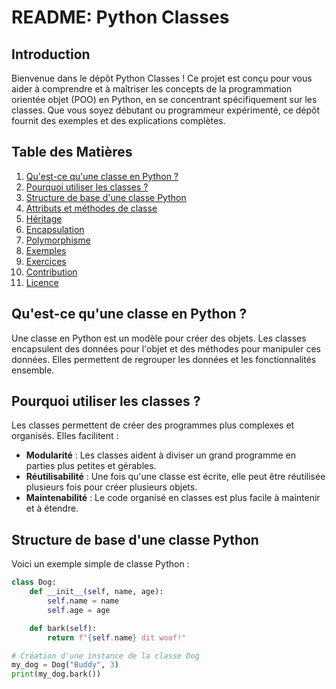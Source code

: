 # README: Python Classes

## Introduction

Bienvenue dans le dépôt Python Classes ! Ce projet est conçu pour vous aider à comprendre et à maîtriser les concepts de la programmation orientée objet (POO) en Python, en se concentrant spécifiquement sur les classes. Que vous soyez débutant ou programmeur expérimenté, ce dépôt fournit des exemples et des explications complètes.

## Table des Matières

1. [Qu'est-ce qu'une classe en Python ?](#quest-ce-quune-classe-en-python)
2. [Pourquoi utiliser les classes ?](#pourquoi-utiliser-les-classes)
3. [Structure de base d'une classe Python](#structure-de-base-dune-classe-python)
4. [Attributs et méthodes de classe](#attributs-et-méthodes-de-classe)
5. [Héritage](#héritage)
6. [Encapsulation](#encapsulation)
7. [Polymorphisme](#polymorphisme)
8. [Exemples](#exemples)
9. [Exercices](#exercices)
10. [Contribution](#contribution)
11. [Licence](#licence)

## Qu'est-ce qu'une classe en Python ?

Une classe en Python est un modèle pour créer des objets. Les classes encapsulent des données pour l'objet et des méthodes pour manipuler ces données. Elles permettent de regrouper les données et les fonctionnalités ensemble.

## Pourquoi utiliser les classes ?

Les classes permettent de créer des programmes plus complexes et organisés. Elles facilitent :
- **Modularité** : Les classes aident à diviser un grand programme en parties plus petites et gérables.
- **Réutilisabilité** : Une fois qu'une classe est écrite, elle peut être réutilisée plusieurs fois pour créer plusieurs objets.
- **Maintenabilité** : Le code organisé en classes est plus facile à maintenir et à étendre.

## Structure de base d'une classe Python

Voici un exemple simple de classe Python :

```python
class Dog:
    def __init__(self, name, age):
        self.name = name
        self.age = age

    def bark(self):
        return f"{self.name} dit woof!"

# Création d'une instance de la classe Dog
my_dog = Dog("Buddy", 3)
print(my_dog.bark())
